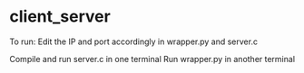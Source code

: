# client_server
To run: 
Edit the IP and port accordingly in wrapper.py and server.c

Compile and run server.c in one terminal
Run wrapper.py in another terminal
